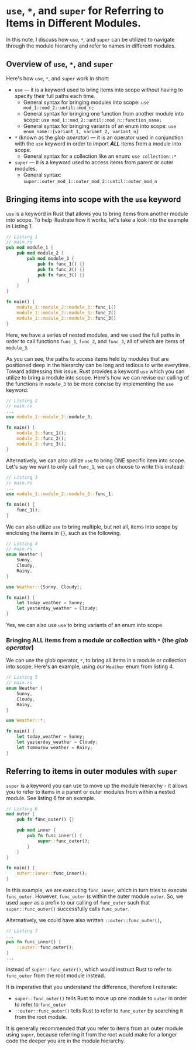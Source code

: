 # `use`, `*`, and `super` for Referring to Items in Different Modules.

In this note, I discuss how `use`, `*`, and `super` can be utilized to navigate through the module hierarchy and refer to names in different modules.

## Overview of `use`, `*`, and `super`
Here's how `use`, `*`, and `super` work in short:
- `use` — it is a keyword used to bring items into scope without having to specify their full paths each time.
  - General syntax for bringing modules into scope: `use mod_1::mod_2::until::mod_n;`
  - General syntax for bringing one function from another module into scope: `use mod_1::mod_2::until::mod_n::function_name;`
  - General syntax for bringing variants of an enum into scope: `use enum_name::{variant_1, variant_2, variant_n}`
- `*` (known as the *glob operator*) — it is an operator used in conjunction with the `use` keyword in order to import ***ALL*** items from a module into scope.
  - General syntax for a collection like an enum: `use collection::*`
- `super` — it is a keyword used to access items from parent or outer modules.
  - General syntax: `super::outer_mod_1::outer_mod_2::until::outer_mod_n`

## Bringing items into scope with the `use` keyword
`use` is a keyword in Rust that allows you to bring items from another module into scope. To help illustrate how it works, let's take a look into the example in Listing 1.
```rust
// Listing 1
// main.rs
pub mod module_1 {
    pub mod module_2 {
        pub mod module_3 {
            pub fn func_1() {}
            pub fn func_2() {}
            pub fn func_3() {}
        }
    }
}

fn main() {
    module_1::module_2::module_3::func_1()
    module_1::module_2::module_3::func_2()
    module_1::module_2::module_3::func_3()
}
```
Here, we have a series of nested modules, and we used the full paths in order to call functions `func_1`, `func_2`, and `func_3`, all of which are items of `module_3`.

As you can see, the paths to access items held by modules that are positioned deep in the hierarchy can be long and tedious to write everytime. Toward addressing this issue, Rust provides a keyword `use` which you can utilize to bring a module into scope. Here's how we can revise our calling of the functions in `module_3` to be more concise by implementing the `use` keyword:
```rust
// Listing 2
// main.rs
...
use module_1::module_2::module_3;

fn main() {
    module_3::func_1();
    module_3::func_2();
    module_3::func_3();
}
```
Alternatively, we can also utilize `use` to bring ONE specific item into scope. Let's say we want to only call `func_1`, we can choose to write this instead:
```rust
// Listing 3
// main.rs
...
use module_1::module_2::module_3::func_1;

fn main() {
    func_1();
}
```
We can also utilize `use` to bring multiple, but not all, items into scope by enclosing the items in `{}`, such as the following.
```rust
// Listing 4
// main.rs
enum Weather {
    Sunny,
    Cloudy,
    Rainy,
}

use Weather::{Sunny, Cloudy};

fn main() {
    let today_weather = Sunny;
    let yesterday_weather = Cloudy;
}
```
Yes, we can also use `use` to bring variants of an enum into scope.

### Bringing ALL items from a module or collection with `*` (the *glob operator*)
We can use the glob operator, `*`, to bring all items in a module or collection into scope. Here's an example, using our `Weather` enum from listing 4.
```rust
// Listing 5
// main.rs
enum Weather {
    Sunny,
    Cloudy,
    Rainy,
}

use Weather::*;

fn main() {
    let today_weather = Sunny;
    let yesterday_weather = Cloudy;
    let tommorow_weather = Rainy;
}
```

## Referring to items in outer modules with `super`
`super` is a keyword you can use to move up the module hierarchy - it allows you to refer to items in a parent or outer modules from within a nested module. See listing 6 for an example.

```rust
// Listing 6
mod outer {
    pub fn func_outer() {}

    pub mod inner {
        pub fn func_inner() {
            super::func_outer();
        }
    }
}

fn main() {
    outer::inner::func_inner();
}
```
In this example, we are executing `func_inner`, which in turn tries to execute `func_outer`. However, `func_outer` is within the outer module `outer`. So, we used `super` as a prefix to our calling of `func_outer` such that `super::func_outer()` successfully calls `func_outer`.

Alternatively, we could have also written `::outer::func_outer()`,
```rust
// Listing 7
...
pub fn func_inner() {
    ::outer::func_outer();
}
...
```
instead of `super::func_outer()`, which would instruct Rust to refer to `func_outer` from the root module instead.

It is imperative that you understand the difference, therefore I reiterate:
- `super::func_outer()` tells Rust to move up one module to `outer` in order to refer to `func_outer`
- `::outer::func_outer()` tells Rust to refer to `func_outer` by searching it from the root module.

It is generally recommended that you refer to items from an outer module using `super`, because referring it from the root would make for a longer code the deeper you are in the module hierarchy.